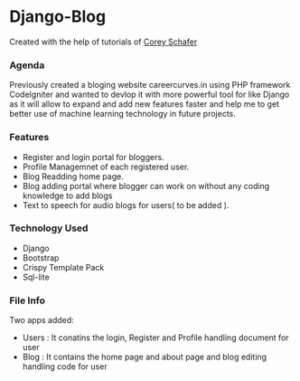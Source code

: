 Django-Blog
===================================

Created with the help of tutorials of [Corey Schafer](https://www.youtube.com/user/schafer5)

### Agenda

Previously created a bloging website careercurves.in using PHP framework CodeIgniter and wanted to devlop it with more powerful tool for like Django as it will allow to expand and add new features faster and help me to get better use of machine learning technology in future projects.

### Features

* Register and login portal for bloggers.
* Profile Managemnet of each registered user.
* Blog Readding home page.
* Blog adding portal where blogger can work on without any coding knowledge to add blogs
* Text to speech for audio blogs for users( to be added ).

### Technology Used
* Django
* Bootstrap
* Crispy Template Pack
* Sql-lite

### File Info
Two apps added:
* Users : It conatins the login, Register and Profile handling document for user
* Blog : It contains the home page and about page and blog editing handling code for user
